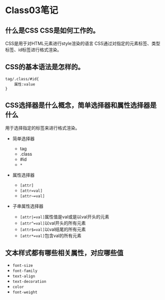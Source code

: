 # Class03笔记
## 什么是CSS CSS是如何工作的。
CSS是用于对HTML元素进行style渲染的语言
CSS通过对指定的元素标签、类型标签、id标签进行格式渲染。
## CSS的基本语法是怎样的。
```
tag/.class/#id{
    属性:value
}
```
## CSS选择器是什么概念，简单选择器和属性选择器是什么

用于选择指定的标签来进行格式渲染。
- 简单选择器
    - tag
    - .class
    - #id
    - ```*```

- 属性选择器
    - ```[attr]```
    - ```[attr=val]```
    - ```[attr~=val]```
- 子串属性选择器
    - ```[attr|=val]```属性值是val或是以val开头的元素
    - ```[attr^=val]```以val开头的所有元素
    - ```[attr$=val]```以val结尾的所有元素
    - ```[attr*=val]```包含val的所有元素
    
## 文本样式都有哪些相关属性，对应哪些值

- ```font-size```
- ```font-family```
- ```text-align```
- ```text-decoration```
- ```color```
- ```font-weight```

